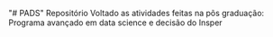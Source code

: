 "# PADS" 
Repositório Voltado as atividades feitas na põs graduação: Programa avançado em data science e decisão do Insper
